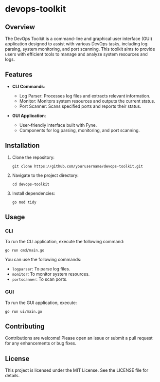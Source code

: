 # devops-toolkit

## Overview
The DevOps Toolkit is a command-line and graphical user interface (GUI) application designed to assist with various DevOps tasks, including log parsing, system monitoring, and port scanning. This toolkit aims to provide users with efficient tools to manage and analyze system resources and logs.

## Features
- **CLI Commands**:
  - Log Parser: Processes log files and extracts relevant information.
  - Monitor: Monitors system resources and outputs the current status.
  - Port Scanner: Scans specified ports and reports their status.

- **GUI Application**:
  - User-friendly interface built with Fyne.
  - Components for log parsing, monitoring, and port scanning.

## Installation
1. Clone the repository:
   ```
   git clone https://github.com/yourusername/devops-toolkit.git
   ```
2. Navigate to the project directory:
   ```
   cd devops-toolkit
   ```
3. Install dependencies:
   ```
   go mod tidy
   ```

## Usage
### CLI
To run the CLI application, execute the following command:
```
go run cmd/main.go
```
You can use the following commands:
- `logparser`: To parse log files.
- `monitor`: To monitor system resources.
- `portscanner`: To scan ports.

### GUI
To run the GUI application, execute:
```
go run ui/main.go
```

## Contributing
Contributions are welcome! Please open an issue or submit a pull request for any enhancements or bug fixes.

## License
This project is licensed under the MIT License. See the LICENSE file for details.